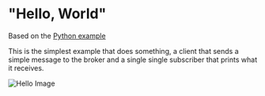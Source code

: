 # "Hello, World"

Based on the [Python example](http://www.rabbitmq.com/tutorials/tutorial-one-python.html)

This is the simplest example that does something, a client that sends a
simple message to the broker and a single single subscriber that prints
what it receives.

![Hello Image](http://www.rabbitmq.com/img/tutorials/python-one.png)


